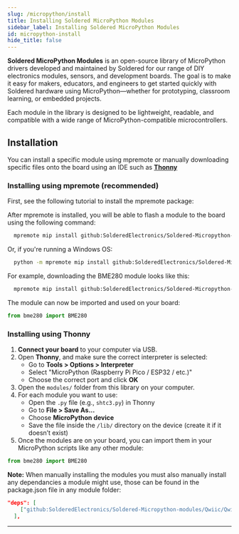 ```yaml
---
slug: /micropython/install
title: Installing Soldered MicroPython Modules
sidebar_label: Installing Soldered MicroPython Modules
id: micropython-install
hide_title: false
---
```


**Soldered MicroPython Modules** is an open-source library of MicroPython drivers developed and maintained by Soldered for our range of DIY electronics modules, sensors, and development boards. The goal is to make it easy for makers, educators, and engineers to get started quickly with Soldered hardware using MicroPython—whether for prototyping, classroom learning, or embedded projects.

<QuickLink 
  title="Soldered MicroPython Modules Repository" 
  description="All available MicroPython Modules for Soldered products"
  url="https://github.com/SolderedElectronics/Soldered-MicroPython-Modules" 
/>

Each module in the library is designed to be lightweight, readable, and compatible with a wide range of MicroPython-compatible microcontrollers.

## Installation
You can install a specific module using mpremote or manually downloading specific files onto the board using an IDE such as [**Thonny**](https://thonny.org/)

### Installing using mpremote (recommended)
First, see the following tutorial to install the mpremote package:
<QuickLink 
  title="Installing mpremote" 
  description="Official tutorial from MicroPython docs"
  url="https://docs.micropython.org/en/latest/reference/mpremote.html" 
/>

After mpremote is installed, you will be able to flash a module to the board using the following command:

```sh
  mpremote mip install github:SolderedElectronics/Soldered-Micropython-modules/CATEGORY/ENTER-MODULE-HERE
```
Or, if you're running a Windows OS:

```sh
  python -m mpremote mip install github:SolderedElectronics/Soldered-Micropython-modules/CATEGORY/ENTER-MODULE-HERE
```

For example, downloading the BME280 module looks like this:

```sh
  mpremote mip install github:SolderedElectronics/Soldered-Micropython-modules/Sensors/BME280
```

The module can now be imported and used on your board:
```python
from bme280 import BME280
```

### Installing using Thonny

1. **Connect your board** to your computer via USB.
2. Open **Thonny**, and make sure the correct interpreter is selected:
   - Go to **Tools > Options > Interpreter**
   - Select "MicroPython (Raspberry Pi Pico / ESP32 / etc.)"
   - Choose the correct port and click **OK**
3. Open the `modules/` folder from this library on your computer.
4. For each module you want to use:
   - Open the `.py` file (e.g., `shtc3.py`) in Thonny
   - Go to **File > Save As...**
   - Choose **MicroPython device**
   - Save the file inside the `/lib/` directory on the device (create it if it doesn’t exist)
5. Once the modules are on your board, you can import them in your MicroPython scripts like any other module: 
```python
from bme280 import BME280
```
**Note:** When manually installing the modules you must also manually install any dependancies a module might use, those can be found in the package.json file in any module folder:

```json
"deps": [
    ["github:SolderedElectronics/Soldered-Micropython-modules/Qwiic/Qwiic.py", "main"]
  ],
```

---